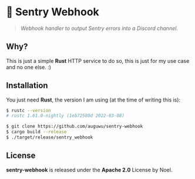 # 🥅 Sentry Webhook
> *Webhook handler to output Sentry errors into a Discord channel.*

## Why?
This is just a simple **Rust** HTTP service to do so, this is just for my use case and no one else. :)

## Installation
You just need **Rust**, the version I am using (at the time of writing this is):

```sh
$ rustc --version
# rustc 1.61.0-nightly (1eb72580d 2022-03-08)
```

```sh
$ git clone https://github.com/auguwu/sentry-webhook
$ cargo build --release
$ ./target/release/sentry_webhook
```

## License
**sentry-webhook** is released under the **Apache 2.0** License by Noel.
